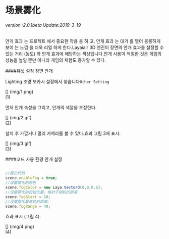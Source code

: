 # 场景雾化

###### *version :2.0.1beta   Update:2019-3-19*

안개 효과 는 프로젝트 에서 중요한 작용 을 하 고, 안개 효과 는 대기 를 열어 몽롱하게 보이 는 느낌 을 더욱 리얼 하게 한다.Layaiair 3D 엔진이 장면의 안개 효과를 설정할 수 있는 거리 (농도) 와 안개 효과에 해당하는 색상입니다.안개 사용이 적절한 것은 게임의 성능을 높일 뿐만 아니라 게임의 체험도 증가할 수 있다.

####유닛 설정 장면 안개

Lighting 조명 보카시 설정에서 찾습니다`Other Setting` 

[] (img/1.png)<br>(1)

먼저 안개 속성을 그리고, 안개의 색깔을 조정한다.

[] (img/2.gif)<br>(2)

설치 후 가깝거나 멀리 카메라를 볼 수 있다.효과 그림 3에 표시:

[] (img/3.gif)<br>(3)

####코드 사용 환경 안개 설정


```typescript

//雾化代码
scene.enableFog = true;
//设置雾化的颜色
scene.fogColor = new Laya.Vector3(0,0,0.6);
//设置雾化的起始位置，相对于相机的距离
scene.fogStart = 10;
//设置雾化最浓处的距离。
scene.fogRange = 40;
```


효과 표시 (그림 4):

[] (img/4.png)<br>(4)

